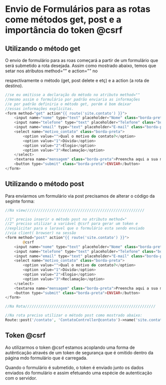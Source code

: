 # Envio de Formulários para as rotas come métodos get,  post e a importância do token @csrf

## Utilizando o método get

O envio de formulário para as roas começará a partir de um formulário que será submetido a rota desejada. Assim como mostrado abaixo, temos que setar nos atributos method="" e action="" no <form> respectivamente o método (get, post delete e etç) e a action (a rota de destino).

```php
//se eu omitisse a declaração do método no atributo method=""
//mesmo assim o formulário por padrão enviaria as informações
//e por padrão definiria o método get, porém é bom deixar
//essas informações explícitas.
<form method="get" action"{{ route('site.contato') }}">
    <input name="nome" type="text" placeholder="Nome" class="borda-preta"><
    <input name="telefone" type="text" placeholder="Telefone" class="borda-preta">                    <br>
    <input name="email" type="text" placeholder="E-mail" class="borda-preta">
    <select name="motivo_contato" class="borda-preta">
        <option value="">Qual o motivo do contato?</option>
        <option value="1">Dúvida</option>
        <option value="2">Elogio</option>
        <option value="3">Reclamação</option>
    </select>
    <textarea name="mensagem" class="borda-preta">Preencha aqui a sua mensagem</textarea>
    <button type="submit" class="borda-preta">ENVIAR</button>
</form>
```

## Utilizando o método post

Para enviarmos um formulário via post precisamos de alterar o código da seginte forma:

```php
//Na view//////////////////////////////////////////////////////

//1° preciso inserir o método post no atributo method="
//2° preciso utilizar a variável @csrf para gerar um token e
//explicitar para o laravel que o formulário esta sendo enviado
//via client( browser) na sessão
<form method="post" action"{{ route('site.contato') }}">
		@csrf
    <input name="nome" type="text" placeholder="Nome" class="borda-preta"><
    <input name="telefone" type="text" placeholder="Telefone" class="borda-preta">                    <br>
    <input name="email" type="text" placeholder="E-mail" class="borda-preta">
    <select name="motivo_contato" class="borda-preta">
        <option value="">Qual o motivo do contato?</option>
        <option value="1">Dúvida</option>
        <option value="2">Elogio</option>
        <option value="3">Reclamação</option>
    </select>
    <textarea name="mensagem" class="borda-preta">Preencha aqui a sua mensagem</textarea>
    <button type="submit" class="borda-preta">ENVIAR</button>
</form>

//Na Rota///////////////////////////////////////////////////////////

//Na rota preciso utilizar o método post como mostrado abaixo:
Route::post('/contato', 'ContatoController@contato')->name('site.contato');
```

## Token @csrf

Ao utilizarmos o token @csrf estamos acoplando uma forma de autênticação através de um token de segurança que é omitido dentro da página mdo formulário que é carregada.

Quando o formulário é submetido, o token é enviado junto os dados enviados do formulário e assim efetuando uma espécie de autenticação com o servidor.
